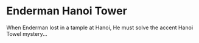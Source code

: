 Enderman Hanoi Tower
====================
When Enderman lost in a tample at Hanoi, He must solve the accent Hanoi Towel mystery...